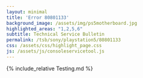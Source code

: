 ```yaml
---
layout: minimal
title: 'Error 80801133'
background_image: /assets/img/ps5motherboard.jpg
highlighted_areas: "1,2,5,6"
subtitle: Technical Service Bulletin
permalink: /tsb/sony/playstation5/80801133
css: /assets/css/highlight_page.css
js: /assets/js/consoleservicetool.js
---
```


{% include_relative Testing.md %}